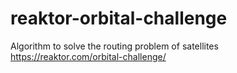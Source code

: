 # reaktor-orbital-challenge
Algorithm to solve the routing problem of satellites
https://reaktor.com/orbital-challenge/
